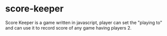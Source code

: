 # score-keeper
Score Keeper is a game written in javascript, player can set the "playing to" and can use it to record score of any game having players 2.
